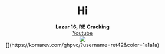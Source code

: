 <h1 align="center">Hi</h1>
<p align="center">
  <b>Lazar 16, RE Cracking</b><br>
  <a href="https://www.youtube.com/channel/UCZeI4eM-JxF0Aq72XcPMP5g">Youtube</a><br>
  <img src="https://user-images.githubusercontent.com/69907830/126052717-a07f16da-ac53-4b47-b51b-e13a9b4a84cb.gif"><br>
  [](https://komarev.com/ghpvc/?username=ret42&color=1a1a1a)
  <br></br>
